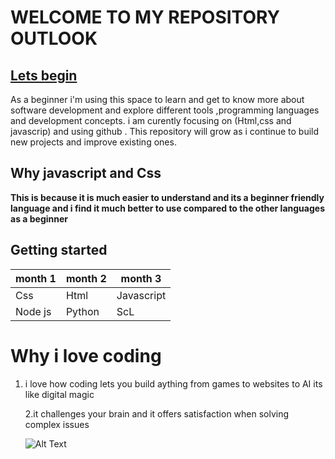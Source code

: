 # WELCOME TO MY REPOSITORY OUTLOOK

 ## <ins>Lets begin</ins>

 As a beginner i'm using this space to learn and get to know more about software development and explore different tools ,programming languages and development concepts. i am curently focusing on (Html,css and javascrip) and using github . This repository will grow as i continue to build new projects and improve existing ones.

 ## Why javascript and Css

 **This is because it is much easier to understand and its a beginner friendly language and i find it much better to use compared to the other languages as a beginner**

 ## Getting started

 |month 1     |month 2     |month 3     |
|----------|----------|----------|
  Css        |   Html       |   Javascript       |
|   Node  js          |   Python           |     ScL               |

# Why i love coding
 1. i love how coding lets you build aything from games to websites to AI its like digital magic

    2.it challenges your brain and it offers satisfaction when solving complex issues 

    ![Alt Text](https://media.giphy.com/media/v1.Y2lkPTc5MGI3NjExODlsZ2cxd2Nyc3d5NGF3MjVzc2pxZjBobnVndWhneGo1NnJ3YzA2aiZlcD12MV9naWZzX3NlYXJjaCZjdD1n/qgQUggAC3Pfv687qPC/giphy.gif)
              
